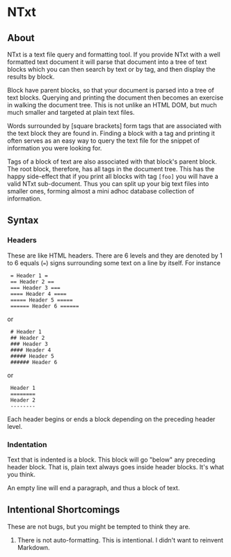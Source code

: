 NTxt
====

About
-----

NTxt is a text file query and formatting tool. If you provide NTxt with
a well formatted text document it will parse that document into a tree
of text blocks which you can then search by text or by tag, and then
display the results by block.

Block have parent blocks, so that your document is parsed into a tree of text
blocks. Querying and printing the document then becomes an exercise in walking
the document tree. This is not unlike an HTML DOM, but much much smaller
and targeted at plain text files.

Words surrounded by [square brackets] form tags that are associated with the
text block they are found in. Finding a block with a tag and printing it
often serves as an easy way to query the text file for the snippet of
information you were looking for.

Tags of a block of text are also associated with that block's parent block.
The root block, therefore, has all tags in the document tree. This
has the happy side-effect that if you print all blocks with tag `[foo]` you 
will have a valid NTxt sub-document. Thus you can split up your
big text files into smaller ones, forming almost a mini adhoc database
collection of information.

Syntax
------

### Headers

These are like HTML headers. There are 6 levels and they are 
denoted by 1 to 6 equals (`=`) signs surrounding some text on a line
by itself. For instance

     = Header 1 =
     == Header 2 ==
     === Header 3 ===
     ==== Header 4 ====
     ===== Header 5 =====
     ====== Header 6 ======

or

     # Header 1
     ## Header 2
     ### Header 3
     #### Header 4
     ##### Header 5
     ###### Header 6

or

     Header 1
     ========
     Header 2
     --------

Each header begins or ends a block depending on the preceding header level.

### Indentation

Text that is indented is a block. This block will go "below" any
preceding header block. That is, plain text always goes inside header blocks.
It's what you think.

An empty line will end a paragraph, and thus a block of text.

Intentional Shortcomings
------------------------

These are not bugs, but you might be tempted to think they are.

1. There is not auto-formatting. This is intentional. I didn't want
   to reinvent Markdown.
